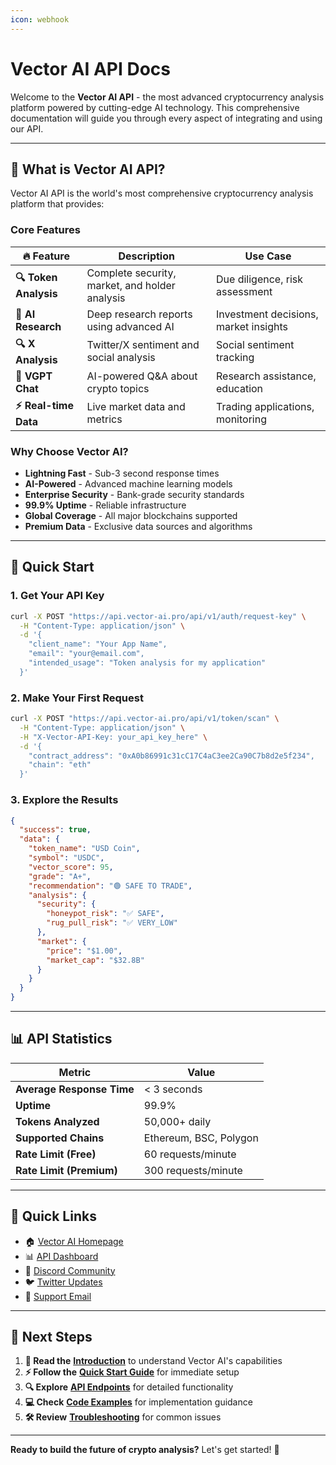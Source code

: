 ```yaml
---
icon: webhook
---
```


# Vector AI API Docs

Welcome to the **Vector AI API** - the most advanced cryptocurrency analysis platform powered by cutting-edge AI technology. This comprehensive documentation will guide you through every aspect of integrating and using our API.

***

## 🌟 **What is Vector AI API?**

Vector AI API is the world's most comprehensive cryptocurrency analysis platform that provides:

### &#x20;**Core Features**

| 🔥 **Feature**        |  **Description**                               |  **Use Case**                         |
| --------------------- | ---------------------------------------------- | ------------------------------------- |
| **🔍 Token Analysis** | Complete security, market, and holder analysis | Due diligence, risk assessment        |
| **🧠 AI Research**    | Deep research reports using advanced AI        | Investment decisions, market insights |
| **🔍 X Analysis**     | Twitter/X sentiment and social analysis        | Social sentiment tracking             |
| **🤖 VGPT Chat**      | AI-powered Q\&A about crypto topics            | Research assistance, education        |
| **⚡ Real-time Data**  | Live market data and metrics                   | Trading applications, monitoring      |

### &#x20;**Why Choose Vector AI?**

* &#x20;**Lightning Fast** - Sub-3 second response times
* &#x20;**AI-Powered** - Advanced machine learning models
* &#x20;**Enterprise Security** - Bank-grade security standards
* &#x20;**99.9% Uptime** - Reliable infrastructure
* &#x20;**Global Coverage** - All major blockchains supported
* &#x20;**Premium Data** - Exclusive data sources and algorithms

***

## 🚀 **Quick Start**

### 1. Get Your API Key

```bash
curl -X POST "https://api.vector-ai.pro/api/v1/auth/request-key" \
  -H "Content-Type: application/json" \
  -d '{
    "client_name": "Your App Name",
    "email": "your@email.com",
    "intended_usage": "Token analysis for my application"
  }'
```

### 2. Make Your First Request

```bash
curl -X POST "https://api.vector-ai.pro/api/v1/token/scan" \
  -H "Content-Type: application/json" \
  -H "X-Vector-API-Key: your_api_key_here" \
  -d '{
    "contract_address": "0xA0b86991c31cC17C4aC3ee2Ca90C7b8d2e5f234",
    "chain": "eth"
  }'
```

### 3. Explore the Results

```json
{
  "success": true,
  "data": {
    "token_name": "USD Coin",
    "symbol": "USDC",
    "vector_score": 95,
    "grade": "A+",
    "recommendation": "🟢 SAFE TO TRADE",
    "analysis": {
      "security": {
        "honeypot_risk": "✅ SAFE",
        "rug_pull_risk": "✅ VERY_LOW"
      },
      "market": {
        "price": "$1.00",
        "market_cap": "$32.8B"
      }
    }
  }
}
```

***

## 📊 **API Statistics**

| Metric                    | Value                  |
| ------------------------- | ---------------------- |
| **Average Response Time** | < 3 seconds            |
| **Uptime**                | 99.9%                  |
| **Tokens Analyzed**       | 50,000+ daily          |
| **Supported Chains**      | Ethereum, BSC, Polygon |
| **Rate Limit (Free)**     | 60 requests/minute     |
| **Rate Limit (Premium)**  | 300 requests/minute    |

***

## 🔗 **Quick Links**

* 🏠 [Vector AI Homepage](https://vector-ai.pro)
* 📊 [API Dashboard](https://dashboard.vector-ai.pro)
* 💬 [Discord Community](https://discord.gg/vectorai)
* 🐦 [Twitter Updates](https://twitter.com/vectorai)
* 📧 [Support Email](mailto:support@vector-ai.pro)

***

## 🎯 **Next Steps**

1. **📖 Read the** [**Introduction**](broken-reference) to understand Vector AI's capabilities
2. **⚡ Follow the** [**Quick Start Guide**](broken-reference) for immediate setup
3. **🔍 Explore** [**API Endpoints**](broken-reference) for detailed functionality
4. **💻 Check** [**Code Examples**](broken-reference) for implementation guidance
5. **🛠️ Review** [**Troubleshooting**](broken-reference) for common issues

***

**Ready to build the future of crypto analysis?** Let's get started! 🚀

